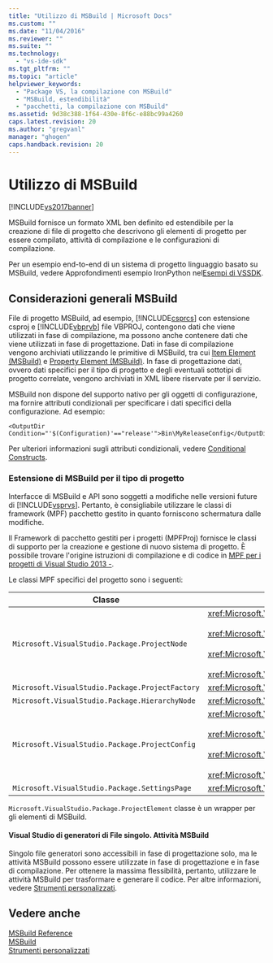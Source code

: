 ```yaml
---
title: "Utilizzo di MSBuild | Microsoft Docs"
ms.custom: ""
ms.date: "11/04/2016"
ms.reviewer: ""
ms.suite: ""
ms.technology: 
  - "vs-ide-sdk"
ms.tgt_pltfrm: ""
ms.topic: "article"
helpviewer_keywords: 
  - "Package VS, la compilazione con MSBuild"
  - "MSBuild, estendibilità"
  - "pacchetti, la compilazione con MSBuild"
ms.assetid: 9d38c388-1f64-430e-8f6c-e88bc99a4260
caps.latest.revision: 20
ms.author: "gregvanl"
manager: "ghogen"
caps.handback.revision: 20
---
```

# Utilizzo di MSBuild
[!INCLUDE[vs2017banner](../../code-quality/includes/vs2017banner.md)]

MSBuild fornisce un formato XML ben definito ed estendibile per la creazione di file di progetto che descrivono gli elementi di progetto per essere compilato, attività di compilazione e le configurazioni di compilazione.  
  
 Per un esempio end\-to\-end di un sistema di progetto linguaggio basato su MSBuild, vedere Approfondimenti esempio IronPython nel[Esempi di VSSDK](../../misc/vssdk-samples.md).  
  
## Considerazioni generali MSBuild  
 File di progetto MSBuild, ad esempio, [!INCLUDE[csprcs](../../data-tools/includes/csprcs_md.md)] con estensione csproj e [!INCLUDE[vbprvb](../../code-quality/includes/vbprvb_md.md)] file VBPROJ, contengono dati che viene utilizzati in fase di compilazione, ma possono anche contenere dati che viene utilizzati in fase di progettazione. Dati in fase di compilazione vengono archiviati utilizzando le primitive di MSBuild, tra cui [Item Element \(MSBuild\)](../../msbuild/item-element-msbuild.md) e [Property Element \(MSBuild\)](../../msbuild/property-element-msbuild.md). In fase di progettazione dati, ovvero dati specifici per il tipo di progetto e degli eventuali sottotipi di progetto correlate, vengono archiviati in XML libere riservate per il servizio.  
  
 MSBuild non dispone del supporto nativo per gli oggetti di configurazione, ma fornire attributi condizionali per specificare i dati specifici della configurazione. Ad esempio:  
  
```  
<OutputDir Condition="'$(Configuration)'=="release'">Bin\MyReleaseConfig</OutputDir>  
```  
  
 Per ulteriori informazioni sugli attributi condizionali, vedere [Conditional Constructs](../../msbuild/msbuild-conditional-constructs.md).  
  
### Estensione di MSBuild per il tipo di progetto  
 Interfacce di MSBuild e API sono soggetti a modifiche nelle versioni future di [!INCLUDE[vsprvs](../../code-quality/includes/vsprvs_md.md)]. Pertanto, è consigliabile utilizzare le classi di framework \(MPF\) pacchetto gestito in quanto forniscono schermatura dalle modifiche.  
  
 Il Framework di pacchetto gestiti per i progetti \(MPFProj\) fornisce le classi di supporto per la creazione e gestione di nuovo sistema di progetto. È possibile trovare l'origine istruzioni di compilazione e di codice in [MPF per i progetti di Visual Studio 2013 \-](http://mpfproj12.codeplex.com/).  
  
 Le classi MPF specifici del progetto sono i seguenti:  
  
|Classe|Implementazione|  
|------------|---------------------|  
|`Microsoft.VisualStudio.Package.ProjectNode`|<xref:Microsoft.VisualStudio.Shell.Interop.IVsProject3><br /><br /> <xref:Microsoft.VisualStudio.Shell.Interop.IVsCfgProvider2><br /><br /> <xref:Microsoft.VisualStudio.Shell.Interop.IPersistFileFormat><br /><br /> <xref:Microsoft.VisualStudio.Shell.Interop.IVsSolutionEvents>|  
|`Microsoft.VisualStudio.Package.ProjectFactory`|<xref:Microsoft.VisualStudio.Shell.Interop.IVsProjectFactory>|  
|`Microsoft.VisualStudio.Package.HierarchyNode`|<xref:Microsoft.VisualStudio.Shell.Interop.IVsHierarchy>|  
|`Microsoft.VisualStudio.Package.ProjectConfig`|<xref:Microsoft.VisualStudio.Shell.Interop.IVsCfg><br /><br /> <xref:Microsoft.VisualStudio.Shell.Interop.IVsProjectCfg><br /><br /> <xref:Microsoft.VisualStudio.Shell.Interop.IVsBuildableProjectCfg><br /><br /> <xref:Microsoft.VisualStudio.Shell.Interop.IVsDebuggableProjectCfg>|  
|`Microsoft.VisualStudio.Package.SettingsPage`|<xref:Microsoft.VisualStudio.OLE.Interop.IPropertyPageSite>|  
  
 `Microsoft.VisualStudio.Package.ProjectElement` classe è un wrapper per gli elementi di MSBuild.  
  
#### Visual Studio di generatori di File singolo. Attività MSBuild  
 Singolo file generatori sono accessibili in fase di progettazione solo, ma le attività MSBuild possono essere utilizzate in fase di progettazione e in fase di compilazione. Per ottenere la massima flessibilità, pertanto, utilizzare le attività MSBuild per trasformare e generare il codice. Per altre informazioni, vedere [Strumenti personalizzati](../../extensibility/internals/custom-tools.md).  
  
## Vedere anche  
 [MSBuild Reference](../../msbuild/msbuild-reference.md)   
 [MSBuild](http://msdn.microsoft.com/it-it/7c49aba1-ee6c-47d8-9de1-6f29a906e20b)   
 [Strumenti personalizzati](../../extensibility/internals/custom-tools.md)